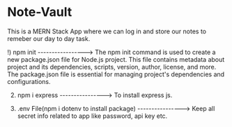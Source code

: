 # Note-Vault

This is a MERN Stack App where we can log in and store our notes to remeber our day to day task.

!) npm init ----------------->
The npm init command is used to create a new package.json file for Node.js project. This file contains metadata about project and its dependencies, scripts, version, author, license, and more. The package.json file is essential for managing project's dependencies and configurations.

2) npm i express ---------------->
To install express js.

3) .env File(npm i dotenv to install package) ---------------->
Keep all secret info related to app like password, api key etc.
